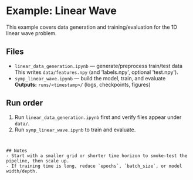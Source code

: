 
# Example: Linear Wave

This example covers data generation and training/evaluation for the 1D linear wave problem.

## Files
- `linear_data_generation.ipynb` — generate/preprocess train/test data  
  This writes `data/features.npy` (and 'labels.npy', optional 'test.npy').
- `symp_linear_wave.ipynb` — build the model, train, and evaluate  
  **Outputs:** `runs/<timestamp>/` (logs, checkpoints, figures)

## Run order
1. Run `linear_data_generation.ipynb` first and verify files appear under `data/`.
2. Run `symp_linear_wave.ipynb` to train and evaluate.
```


## Notes
- Start with a smaller grid or shorter time horizon to smoke-test the pipeline, then scale up.
- If training time is long, reduce `epochs`, `batch_size`, or model width/depth.
